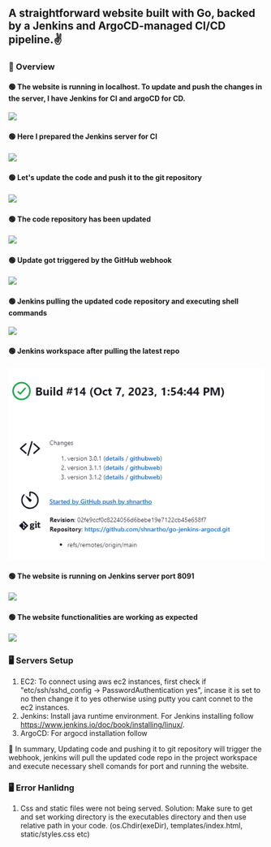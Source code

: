 ## A straightforward website built with Go, backed by a Jenkins and ArgoCD-managed CI/CD pipeline.✌️

### 🔰 Overview 

#### 🟢 The website is running in localhost. To update and push the changes in the server, I have Jenkins for CI and argoCD for CD.
![](./images/overview.png)

#### 🟢 Here I prepared the Jenkins server for CI
![](./images/server.png)

#### 🟢 Let's update the code and push it to the git repository
![](./images/code.png)

#### 🟢 The code repository has been updated
![](./images/g.png)

#### 🟢 Update got triggered by the GitHub webhook
![](./images/gw.png)

#### 🟢 Jenkins pulling the updated code repository and executing shell commands
![](./images/j1.png)

#### 🟢 Jenkins workspace after pulling the latest repo
![](./images/j2.png)

#### 🟢 The website is running on Jenkins server port 8091
![](./images/pu.png)

#### 🟢 The website functionalities are working as expected
![](./images/pu2.png)



### 🖥️ Servers Setup 
1. EC2: To connect using aws ec2 instances, first check if "etc/ssh/sshd_config -> PasswordAuthentication yes", incase it is set to no then change it to yes otherwise using putty you cant connet to the ec2 instances. 
2. Jenkins: Install java runtime environment. For Jenkins installing follow https://www.jenkins.io/doc/book/installing/linux/. 
3. ArgoCD: For argocd installation follow 

🎯 In summary, Updating code and pushing it to git repository will trigger the webhook, jenkins will pull the updated code repo in the project workspace and execute necessary shell comands for port and running the website.

### 🖥️ Error Hanlidng
1. Css and static files were not being served. Solution: Make sure to get and set working directory is the executables directory and then use relative path in your code. (os.Chdir(exeDir), templates/index.html, static/styles.css etc)

